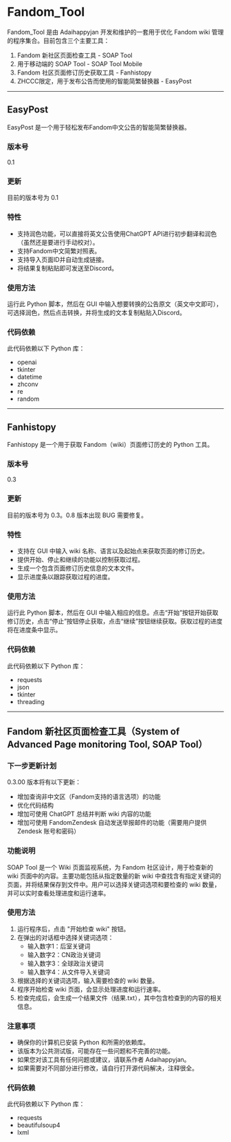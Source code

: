 # Fandom_Tool

Fandom_Tool 是由 Adaihappyjan 开发和维护的一套用于优化 Fandom wiki 管理的程序集合。目前包含三个主要工具：

1. Fandom 新社区页面检查工具 - SOAP Tool
2. 用于移动端的 SOAP Tool - SOAP Tool Mobile
3. Fandom 社区页面修订历史获取工具 - Fanhistopy
4. ZHCCC限定，用于发布公告而使用的智能简繁替换器 - EasyPost

---

## EasyPost

EasyPost 是一个用于轻松发布Fandom中文公告的智能简繁替换器。

### 版本号
0.1

### 更新
目前的版本号为 0.1

### 特性
- 支持润色功能，可以直接将英文公告使用ChatGPT API进行初步翻译和润色（虽然还是要进行手动校对）。
- 支持Fandom中文简繁对照表。
- 支持导入页面ID并自动生成链接。
- 将结果复制粘贴即可发送至Discord。

### 使用方法
运行此 Python 脚本，然后在 GUI 中输入想要转换的公告原文（英文中文即可），可选择润色，然后点击转换，并将生成的文本复制粘贴入Discord。

### 代码依赖
此代码依赖以下 Python 库：
- openai
- tkinter
- datetime
- zhconv
- re
- random

---

## Fanhistopy

Fanhistopy 是一个用于获取 Fandom（wiki）页面修订历史的 Python 工具。

### 版本号
0.3

### 更新
目前的版本号为 0.3。0.8 版本出现 BUG 需要修复。

### 特性
- 支持在 GUI 中输入 wiki 名称、语言以及起始点来获取页面的修订历史。
- 提供开始、停止和继续的功能以控制获取过程。
- 生成一个包含页面修订历史信息的文本文件。
- 显示进度条以跟踪获取过程的进度。

### 使用方法
运行此 Python 脚本，然后在 GUI 中输入相应的信息。点击“开始”按钮开始获取修订历史，点击“停止”按钮停止获取，点击“继续”按钮继续获取。获取过程的进度将在进度条中显示。

### 代码依赖
此代码依赖以下 Python 库：
- requests
- json
- tkinter
- threading

---

## Fandom 新社区页面检查工具（System of Advanced Page monitoring Tool, SOAP Tool）

### 下一步更新计划
0.3.00 版本将有以下更新：
- 增加查询非中文区（Fandom支持的语言选项）的功能
- 优化代码结构
- 增加可使用 ChatGPT 总结并判断 wiki 内容的功能
- 增加可使用 FandomZendesk 自动发送举报邮件的功能（需要用户提供 Zendesk 账号和密码）

### 功能说明
SOAP Tool 是一个 Wiki 页面监视系统，为 Fandom 社区设计，用于检查新的 wiki 页面中的内容。主要功能包括从指定数量的新 wiki 中查找含有指定关键词的页面，并将结果保存到文件中。用户可以选择关键词选项和要检查的 wiki 数量，并可以实时查看处理进度和运行速率。

### 使用方法
1. 运行程序后，点击 "开始检查 wiki" 按钮。
2. 在弹出的对话框中选择关键词选项：
   - 输入数字1：后室关键词
   - 输入数字2：CN政治关键词
   - 输入数字3：全球政治关键词
   - 输入数字4：从文件导入关键词
3. 根据选择的关键词选项，输入需要检查的 wiki 数量。
4. 程序开始检查 wiki 页面，会显示处理进度和运行速率。
5. 检查完成后，会生成一个结果文件（结果.txt），其中包含检查到的内容的相关信息。

### 注意事项
- 确保你的计算机已安装 Python 和所需的依赖库。
- 该版本为公共测试版，可能存在一些问题和不完善的功能。
- 如果您对该工具有任何问题或建议，请联系作者 Adaihappyjan。
- 如果需要对不同部分进行修改，请自行打开源代码解决，注释很全。

### 代码依赖
此代码依赖以下 Python 库：
- requests
- beautifulsoup4
- lxml
